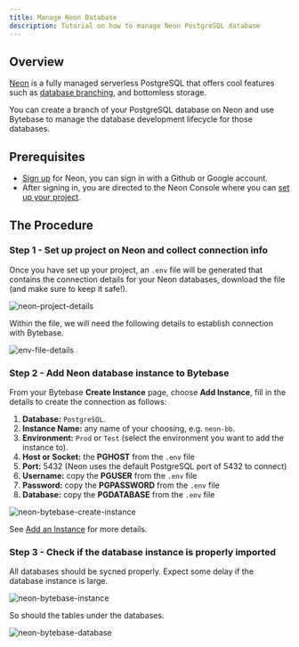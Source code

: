 ```yaml
---
title: Manage Neon Database
description: Tutorial on how to manage Neon PostgreSQL database
---
```


## Overview

[Neon](https://neon.tech/) is a fully managed serverless PostgreSQL that offers cool features such as [database branching](https://neon.tech/docs/introduction/branching/), and bottomless storage.

You can create a branch of your PostgreSQL database on Neon and use Bytebase to manage the database development lifecycle for those databases.

## Prerequisites

- [Sign up](https://console.neon.tech/) for Neon, you can sign in with a Github or Google account.
- After signing in, you are directed to the Neon Console where you can [set up your project](https://neon.tech/docs/get-started-with-neon/setting-up-a-project/).

## The Procedure

### Step 1 - Set up project on Neon and collect connection info

Once you have set up your project, an `.env` file will be generated that contains the connection details for your Neon databases, download the file (and make sure to keep it safe!).

![neon-project-details](/docs/how-to/integrations/neon-project-details.webp)

Within the file, we will need the following details to establish connection with Bytebase.

![env-file-details](/docs/how-to/integrations/neon-env-file-details.webp)

### Step 2 - Add Neon database instance to Bytebase

From your Bytebase **Create Instance** page, choose **Add Instance**, fill in the details to create the connection as follows:

1. **Database:** `PostgreSQL`.
2. **Instance Name:** any name of your choosing, e.g. `neon-bb`.
3. **Environment:** `Prod` or `Test` (select the environment you want to add the instance to).
4. **Host or Socket:** the **PGHOST** from the `.env` file
5. **Port:** 5432 (Neon uses the default PostgreSQL port of 5432 to connect)
6. **Username:** copy the **PGUSER** from the `.env` file
7. **Password:** copy the **PGPASSWORD** from the `.env` file
8. **Database:** copy the **PGDATABASE** from the `.env` file

![neon-bytebase-create-instance](/docs/how-to/integrations/neon-bytebase-create-instance.webp)

See [Add an Instance](/docs/get-started/configure-workspace/add-an-instance) for more details.

### Step 3 - Check if the database instance is properly imported

All databases should be sycned properly. Expect some delay if the database instance is large.

![neon-bytebase-instance](/docs/how-to/integrations/neon-bytebase-instance.webp)

So should the tables under the databases.

![neon-bytebase-database](/docs/how-to/integrations/neon-bytebase-database.webp)